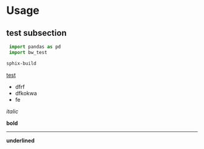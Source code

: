 # Usage

## test subsection

```python
 import pandas as pd
 import bw_test
```

```bash
sphix-build
```

[test](http://localhost:63342/dsd_package_test/_build/html/index.html?_ijt=an8la6kagia84m7meusc8u0htu&_ij_reload=RELOAD_ON_SAVE#document-content/usage)

- dfrf 
- dfkokwa
- fe

*italic*

**bold**

***

__underlined__ 


